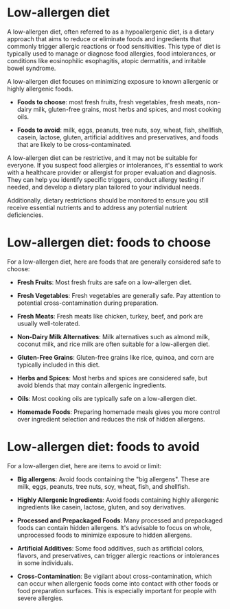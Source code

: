 # Low-allergen diet

A low-allergen diet, often referred to as a hypoallergenic diet, is a dietary approach that aims to reduce or eliminate foods and ingredients that commonly trigger allergic reactions or food sensitivities. This type of diet is typically used to manage or diagnose food allergies, food intolerances, or conditions like eosinophilic esophagitis, atopic dermatitis, and irritable bowel syndrome. 

A low-allergen diet focuses on minimizing exposure to known allergenic or highly allergenic foods.

* **Foods to choose**: most fresh fruits, fresh vegetables, fresh meats, non-dairy milk, gluten-free grains, most herbs and spices, and most cooking oils.

* **Foods to avoid**: milk, eggs, peanuts, tree nuts, soy, wheat, fish, shellfish, casein, lactose, gluten, artificial additives and preservatives, and foods that are likely to be cross-contaminated.

A low-allergen diet can be restrictive, and it may not be suitable for everyone. If you suspect food allergies or intolerances, it's essential to work with a healthcare provider or allergist for proper evaluation and diagnosis. They can help you identify specific triggers, conduct allergy testing if needed, and develop a dietary plan tailored to your individual needs. 

Additionally, dietary restrictions should be monitored to ensure you still receive essential nutrients and to address any potential nutrient deficiencies.

# Low-allergen diet: foods to choose

For a low-allergen diet, here are foods that are generally considered safe to choose:

* **Fresh Fruits**: Most fresh fruits are safe on a low-allergen diet.

* **Fresh Vegetables**: Fresh vegetables are generally safe. Pay attention to potential cross-contamination during preparation.

* **Fresh Meats**: Fresh meats like chicken, turkey, beef, and pork are usually well-tolerated.

* **Non-Dairy Milk Alternatives**: Milk alternatives such as almond milk, coconut milk, and rice milk are often suitable for a low-allergen diet.

* **Gluten-Free Grains**: Gluten-free grains like rice, quinoa, and corn are typically included in this diet.

* **Herbs and Spices**: Most herbs and spices are considered safe, but avoid blends that may contain allergenic ingredients.

* **Oils**: Most cooking oils are typically safe on a low-allergen diet.

* **Homemade Foods**: Preparing homemade meals gives you more control over ingredient selection and reduces the risk of hidden allergens.

# Low-allergen diet: foods to avoid

For a low-allergen diet, here are items to avoid or limit:

* **Big allergens**: Avoid foods containing the "big allergens". These are milk, eggs, peanuts, tree nuts, soy, wheat, fish, and shellfish.

* **Highly Allergenic Ingredients**: Avoid foods containing highly allergenic ingredients like casein, lactose, gluten, and soy derivatives.

* **Processed and Prepackaged Foods**: Many processed and prepackaged foods can contain hidden allergens. It's advisable to focus on whole, unprocessed foods to minimize exposure to hidden allergens.

* **Artificial Additives**: Some food additives, such as artificial colors, flavors, and preservatives, can trigger allergic reactions or intolerances in some individuals.

* **Cross-Contamination**: Be vigilant about cross-contamination, which can occur when allergenic foods come into contact with other foods or food preparation surfaces. This is especially important for people with severe allergies.

